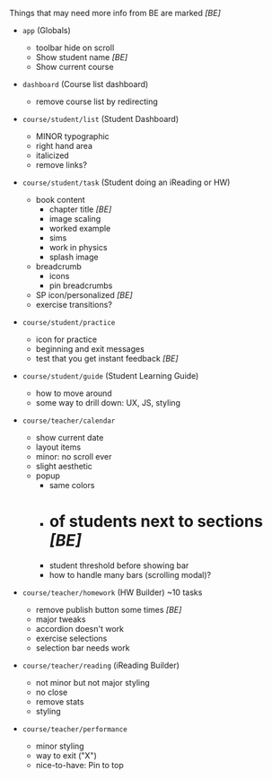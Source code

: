 Things that may need more info from BE are marked *[BE]*

- `app` (Globals)
  - toolbar hide on scroll
  - Show student name *[BE]*
  - Show current course

- `dashboard` (Course list dashboard)
  - remove course list by redirecting

- `course/student/list` (Student Dashboard)
  - MINOR typographic
  - right hand area
  - italicized
  - remove links?

- `course/student/task` (Student doing an iReading or HW)
  - book content
    - chapter title *[BE]*
    - image scaling
    - worked example
    - sims
    - work in physics
    - splash image
  - breadcrumb
    - icons
    - pin breadcrumbs
  - SP icon/personalized *[BE]*
  - exercise transitions?

- `course/student/practice`
  - icon for practice
  - beginning and exit messages
  - test that you get instant feedback *[BE]*

- `course/student/guide` (Student Learning Guide)
  - how to move around
  - some way to drill down: UX, JS, styling

- `course/teacher/calendar`
  - show current date
  - layout items
  - minor: no scroll ever
  - slight aesthetic
  - popup
    - same colors
    - # of students next to sections *[BE]*
    - student threshold before showing bar
    - how to handle many bars (scrolling modal)?

- `course/teacher/homework` (HW Builder)
  ~10 tasks
  - remove publish button some times *[BE]*
  - major tweaks
  - accordion doesn't work
  - exercise selections
  - selection bar needs work
  
- `course/teacher/reading` (iReading Builder)
  - not minor but not major styling
  - no close
  - remove stats
  - styling

- `course/teacher/performance`
  - minor styling
  - way to exit ("X")
  - nice-to-have: Pin to top
